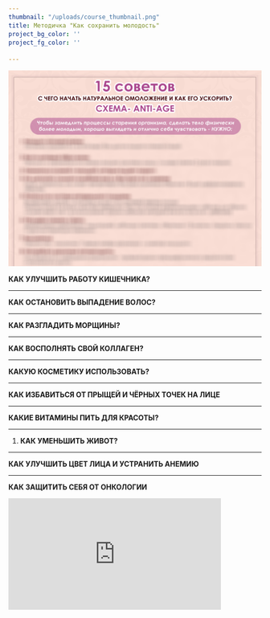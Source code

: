 ```yaml
---
thumbnail: "/uploads/course_thumbnail.png"
title: Методичка "Как сохранить молодость"
project_bg_color: ''
project_fg_color: ''

---
```

![](/uploads/15-anti-age-pdf-1-1.png)

 **КАК УЛУЧШИТЬ РАБОТУ КИШЕЧНИКА?**

***

 **КАК ОСТАНОВИТЬ ВЫПАДЕНИЕ ВОЛОС?**

***

**КАК РАЗГЛАДИТЬ МОРЩИНЫ?**

***

**КАК ВОСПОЛНЯТЬ СВОЙ КОЛЛАГЕН?**

***

 **КАКУЮ КОСМЕТИКУ ИСПОЛЬЗОВАТЬ?**

***

 **КАК ИЗБАВИТЬСЯ ОТ ПРЫЩЕЙ И ЧЁРНЫХ ТОЧЕК НА ЛИЦЕ**

***

 **КАКИЕ ВИТАМИНЫ ПИТЬ ДЛЯ КРАСОТЫ?**

***

1. **КАК УМЕНЬШИТЬ ЖИВОТ?**

***

 **КАК УЛУЧШИТЬ ЦВЕТ ЛИЦА И УСТРАНИТЬ АНЕМИЮ**

***

 **КАК ЗАЩИТИТЬ СЕБЯ ОТ ОНКОЛОГИИ**

<iframe src="https://promo-money.ru/quickpay/shop-widget?writer=seller&targets=%D0%9C%D0%B5%D1%82%D0%BE%D0%B4%D0%B8%D1%87%D0%BA%D0%B0%20%22%D0%9A%D0%B0%D0%BA%20%D1%81%D0%BE%D1%85%D1%80%D0%B0%D0%BD%D0%B8%D1%82%D1%8C%20%D0%BC%D0%BE%D0%BB%D0%BE%D0%B4%D0%BE%D1%81%D1%82%D1%8C%22&targets-hint=&default-sum=390&button-text=12&payment-type-choice=on&fio=on&phone=on&hint=&successURL=https%3A%2F%2Fdocs.google.com%2Fdocument%2Fd%2F1CwVQ7PvI1BoS_Ux7f6hAOqP-4ADcLziWlo2A7n-XzvA%2Fedit%3Fusp%3Dsharing&quickpay=shop&account=410016189735528" width="423" style="max-width:100%"  height="222" frameborder="0" allowtransparency="true" scrolling="no"></iframe>